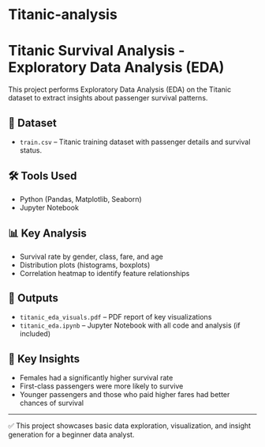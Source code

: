 # Titanic-analysis
# Titanic Survival Analysis - Exploratory Data Analysis (EDA)

This project performs Exploratory Data Analysis (EDA) on the Titanic dataset to extract insights about passenger survival patterns.

## 📁 Dataset
- `train.csv` – Titanic training dataset with passenger details and survival status.

## 🛠️ Tools Used
- Python (Pandas, Matplotlib, Seaborn)
- Jupyter Notebook

## 📊 Key Analysis
- Survival rate by gender, class, fare, and age
- Distribution plots (histograms, boxplots)
- Correlation heatmap to identify feature relationships

## 📄 Outputs
- `titanic_eda_visuals.pdf` – PDF report of key visualizations
- `titanic_eda.ipynb` – Jupyter Notebook with all code and analysis (if included)

## 📌 Key Insights
- Females had a significantly higher survival rate
- First-class passengers were more likely to survive
- Younger passengers and those who paid higher fares had better chances of survival

---

✅ This project showcases basic data exploration, visualization, and insight generation for a beginner data analyst.
